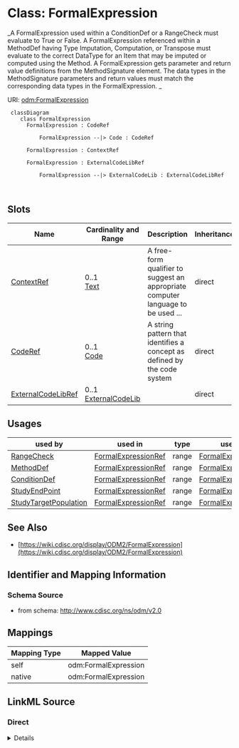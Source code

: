 # Class: FormalExpression


_A FormalExpression used within a ConditionDef or a RangeCheck must evaluate to True or False. A FormalExpression referenced within a MethodDef having Type Imputation, Computation, or Transpose must evaluate to the correct DataType for an Item that may be imputed or computed using the Method. A FormalExpression gets parameter and return value definitions from the MethodSignature element. The data types in the MethodSignature parameters and return values must match the corresponding data types in the FormalExpression. _





URI: [odm:FormalExpression](http://www.cdisc.org/ns/odm/v2.0/FormalExpression)



```mermaid
 classDiagram
    class FormalExpression
      FormalExpression : CodeRef
        
          FormalExpression --|> Code : CodeRef
        
      FormalExpression : ContextRef
        
      FormalExpression : ExternalCodeLibRef
        
          FormalExpression --|> ExternalCodeLib : ExternalCodeLibRef
        
      
```




<!-- no inheritance hierarchy -->


## Slots

| Name | Cardinality and Range | Description | Inheritance |
| ---  | --- | --- | --- |
| [ContextRef](ContextRef.md) | 0..1 <br/> [Text](Text.md) | A free-form qualifier to suggest an appropriate computer language to be used ... | direct |
| [CodeRef](CodeRef.md) | 0..1 <br/> [Code](Code.md) | A string pattern that identifies a concept as defined by the code system | direct |
| [ExternalCodeLibRef](ExternalCodeLibRef.md) | 0..1 <br/> [ExternalCodeLib](ExternalCodeLib.md) |  | direct |





## Usages

| used by | used in | type | used |
| ---  | --- | --- | --- |
| [RangeCheck](RangeCheck.md) | [FormalExpressionRef](FormalExpressionRef.md) | range | [FormalExpression](FormalExpression.md) |
| [MethodDef](MethodDef.md) | [FormalExpressionRef](FormalExpressionRef.md) | range | [FormalExpression](FormalExpression.md) |
| [ConditionDef](ConditionDef.md) | [FormalExpressionRef](FormalExpressionRef.md) | range | [FormalExpression](FormalExpression.md) |
| [StudyEndPoint](StudyEndPoint.md) | [FormalExpressionRef](FormalExpressionRef.md) | range | [FormalExpression](FormalExpression.md) |
| [StudyTargetPopulation](StudyTargetPopulation.md) | [FormalExpressionRef](FormalExpressionRef.md) | range | [FormalExpression](FormalExpression.md) |






## See Also

* [https://wiki.cdisc.org/display/ODM2/FormalExpression](https://wiki.cdisc.org/display/ODM2/FormalExpression)

## Identifier and Mapping Information







### Schema Source


* from schema: http://www.cdisc.org/ns/odm/v2.0





## Mappings

| Mapping Type | Mapped Value |
| ---  | ---  |
| self | odm:FormalExpression |
| native | odm:FormalExpression |





## LinkML Source

<!-- TODO: investigate https://stackoverflow.com/questions/37606292/how-to-create-tabbed-code-blocks-in-mkdocs-or-sphinx -->

### Direct

<details>
```yaml
name: FormalExpression
description: 'A FormalExpression used within a ConditionDef or a RangeCheck must evaluate
  to True or False. A FormalExpression referenced within a MethodDef having Type Imputation,
  Computation, or Transpose must evaluate to the correct DataType for an Item that
  may be imputed or computed using the Method. A FormalExpression gets parameter and
  return value definitions from the MethodSignature element. The data types in the
  MethodSignature parameters and return values must match the corresponding data types
  in the FormalExpression. '
from_schema: http://www.cdisc.org/ns/odm/v2.0
see_also:
- https://wiki.cdisc.org/display/ODM2/FormalExpression
slots:
- ContextRef
- CodeRef
- ExternalCodeLibRef
slot_usage:
  ContextRef:
    name: ContextRef
    description: A free-form qualifier to suggest an appropriate computer language
      to be used when evaluating the FormalExpression content.
    comments:
    - 'Required

      range:text'
    domain_of:
    - Alias
    - FormalExpression
    - ODMFileMetadata
    range: text
  CodeRef:
    name: CodeRef
    domain_of:
    - FormalExpression
    - Coding
    range: Code
    maximum_cardinality: 1
  ExternalCodeLibRef:
    name: ExternalCodeLibRef
    domain_of:
    - FormalExpression
    range: ExternalCodeLib
    maximum_cardinality: 1
class_uri: odm:FormalExpression

```
</details>

### Induced

<details>
```yaml
name: FormalExpression
description: 'A FormalExpression used within a ConditionDef or a RangeCheck must evaluate
  to True or False. A FormalExpression referenced within a MethodDef having Type Imputation,
  Computation, or Transpose must evaluate to the correct DataType for an Item that
  may be imputed or computed using the Method. A FormalExpression gets parameter and
  return value definitions from the MethodSignature element. The data types in the
  MethodSignature parameters and return values must match the corresponding data types
  in the FormalExpression. '
from_schema: http://www.cdisc.org/ns/odm/v2.0
see_also:
- https://wiki.cdisc.org/display/ODM2/FormalExpression
slot_usage:
  ContextRef:
    name: ContextRef
    description: A free-form qualifier to suggest an appropriate computer language
      to be used when evaluating the FormalExpression content.
    comments:
    - 'Required

      range:text'
    domain_of:
    - Alias
    - FormalExpression
    - ODMFileMetadata
    range: text
  CodeRef:
    name: CodeRef
    domain_of:
    - FormalExpression
    - Coding
    range: Code
    maximum_cardinality: 1
  ExternalCodeLibRef:
    name: ExternalCodeLibRef
    domain_of:
    - FormalExpression
    range: ExternalCodeLib
    maximum_cardinality: 1
attributes:
  ContextRef:
    name: ContextRef
    description: A free-form qualifier to suggest an appropriate computer language
      to be used when evaluating the FormalExpression content.
    comments:
    - 'Required

      range:text'
    from_schema: http://www.cdisc.org/ns/odm/v2.0
    rank: 1000
    alias: ContextRef
    owner: FormalExpression
    domain_of:
    - Alias
    - FormalExpression
    - ODMFileMetadata
    range: text
  CodeRef:
    name: CodeRef
    description: A string pattern that identifies a concept as defined by the code
      system.
    from_schema: http://www.cdisc.org/ns/odm/v2.0
    rank: 1000
    identifier: false
    alias: CodeRef
    owner: FormalExpression
    domain_of:
    - FormalExpression
    - Coding
    range: Code
    maximum_cardinality: 1
  ExternalCodeLibRef:
    name: ExternalCodeLibRef
    from_schema: http://www.cdisc.org/ns/odm/v2.0
    rank: 1000
    identifier: false
    alias: ExternalCodeLibRef
    owner: FormalExpression
    domain_of:
    - FormalExpression
    range: ExternalCodeLib
    maximum_cardinality: 1
class_uri: odm:FormalExpression

```
</details>